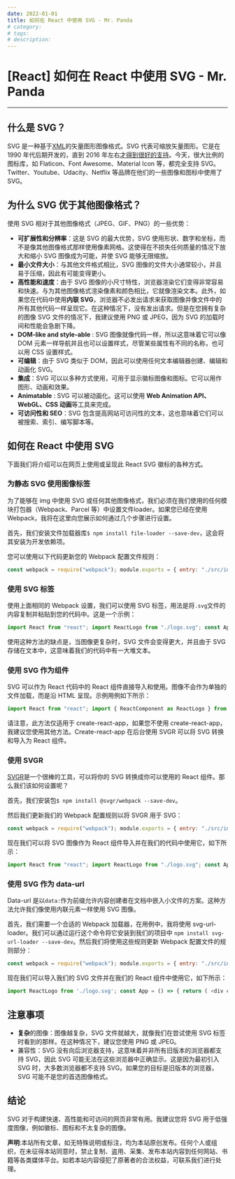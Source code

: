 ```yaml
---
date: 2022-01-01
title: 如何在 React 中使用 SVG - Mr. Panda
# category: 
# tags: 
# description:
---
```


# [React] 如何在 React 中使用 SVG - Mr. Panda

---
## 什么是 SVG？

SVG 是一种基于[XML](https://en.wikipedia.org/wiki/XML)的矢量图形图像格式。SVG 代表可缩放矢量图形。它是在 1990 年代后期开发的，直到 2016 年左右[才得到很好的支持](https://www.sitepoint.com/svg-101-what-is-svg/)。今天，很大比例的图标库，如 Flaticon、Font Awesome、Material Icon 等，都完全支持 SVG。Twitter、Youtube、Udacity、Netflix 等品牌在他们的一些图像和图标中使用了 SVG。

## 为什么 SVG 优于其他图像格式？

使用 SVG 相对于其他图像格式（JPEG、GIF、PNG）的一些优势：

-   **可扩展性和分辨率**：这是 SVG 的最大优势，SVG 使用形状、数字和坐标，而不是像其他图像格式那样使用像素网格。这使得在不损失任何质量的情况下放大和缩小 SVG 图像成为可能，并使 SVG 能够无限缩放。
-   **最小文件大小**：与其他文件格式相比，SVG 图像的文件大小通常较小，并且易于压缩，因此有可能变得更小。
-   **高性能和速度**：由于 SVG 图像的小尺寸特性，浏览器渲染它们变得非常容易和快速。与为其他图像格式渲染像素和颜色相比，它就像渲染文本。此外，如果您在代码中使用**内联 SVG**，浏览器不必发出请求来获取图像并像文件中的所有其他代码一样呈现它。在这种情况下，没有发出请求。但是在您拥有复杂的图像 SVG 文件的情况下，我建议使用 PNG 或 JPEG，因为 SVG 的加载时间和性能会急剧下降。
-   **DOM-like and style-able** : SVG 图像就像代码一样，所以这意味着它可以像 DOM 元素一样导航并且也可以设置样式，尽管某些属性有不同的名称，也可以用 CSS 设置样式。
-   **可编辑**：由于 SVG 类似于 DOM，因此可以使用任何文本编辑器创建、编辑和动画化 SVG。
-   **集成**：SVG 可以以多种方式使用，可用于显示徽标图像和图标。它可以用作图形、动画和效果。
-   **Animatable** : SVG 可以被动画化。这可以使用 **Web Animation API、WebGL、CSS 动画**等工具来完成。
-   **可访问性和 SEO**：SVG 包含提高网站可访问性的文本，这也意味着它们可以被搜索、索引、编写脚本等。

## 如何在 React 中使用 SVG

下面我们将介绍可以在网页上使用或呈现此 React SVG 徽标的各种方式。

### **为静态 SVG 使用图像标签**

为了能够在 img 中使用 SVG 或任何其他图像格式，我们必须在我们使用的任何模块打包器（Webpack、Parcel 等）中设置文件loader。如果您已经在使用 Webpack，我将在这里向您展示如何通过几个步骤进行设置。

首先，我们安装文件加载器库`$ npm install file-loader --save-dev`，这会将其安装为开发依赖项。

您可以使用以下代码更新您的 Webpack 配置文件规则：

```javascript
const webpack = require("webpack"); module.exports = { entry: "./src/index.js", module: { rules: [ //... { test: /\.(png|jp(e*)g|svg|gif)$/, use: [ { loader: "file-loader", options: { name: "images/[hash]-[name].[ext]", }, }, ], }, ], }, //... };
```

### **使用 SVG 标签**

使用上面相同的 Webpack 设置，我们可以使用 SVG 标签，用法是将`.svg`文件的内容复制并粘贴到您的代码中。这是一个示例：

```javascript
import React from "react"; import ReactLogo from "./logo.svg"; const App = () => { return ( <div className="App"> <img src={ReactLogo} alt="React Logo" /> </div> ); }; export default App;
```

使用这种方法的缺点是，当图像更复杂时，SVG 文件会变得更大，并且由于 SVG 存储在文本中，这意味着我们的代码中有一大堆文本。

### **使用 SVG 作为组件**

SVG 可以作为 React 代码中的 React 组件直接导入和使用。图像不会作为单独的文件加载，而是沿 HTML 呈现。示例用例如下所示：

```javascript
import React from "react"; import { ReactComponent as ReactLogo } from "./logo.svg"; const App = () => { return ( <div className="App"> <ReactLogo /> </div> ); }; export default App;
```

请注意，此方法仅适用于 create-react-app，如果您不使用 create-react-app，我建议您使用其他方法。Create-react-app 在后台使用 SVGR 可以将 SVG 转换和导入为 React 组件。

### **使用 SVGR**

[SVGR](https://react-svgr.com/)是一个很棒的工具，可以将你的 SVG 转换成你可以使用的 React 组件。那么我们该如何设置呢？

首先，我们安装包`$ npm install @svgr/webpack --save-dev`。

然后我们更新我们的 Webpack 配置规则以将 SVGR 用于 SVG：

```javascript
const webpack = require("webpack"); module.exports = { entry: "./src/index.js", module: { rules: [ //... { test: /\.svg$/, use: ["@svgr/webpack"], }, ], }, //... };
```

现在我们可以将 SVG 图像作为 React 组件导入并在我们的代码中使用它，如下所示：

```javascript
import React from "react"; import ReactLogo from "./logo.svg"; const App = () => { return ( <div className="App"> <ReactLogo /> </div> ); }; export default App;
```

### 使用 SVG 作为 data-url

Data-url 是以`data:`作为前缀允许内容创建者在文档中嵌入小文件的方案。这种方法允许我们像使用内联元素一样使用 SVG 图像。

首先，我们需要一个合适的 Webpack 加载器，在用例中，我将使用 svg-url-loader。我们可以通过运行这个命令将它安装到我们的项目中 `npm install svg-url-loader --save-dev`。然后我们将使用这些规则更新 Webpack 配置文件的规则部分：

```javascript
const webpack = require("webpack"); module.exports = { entry: "./src/index.js", module: { rules: [ //... { test: /\.svg$/, use: [ { loader: "svg-url-loader", options: { limit: 10000, }, }, ], }, ], }, //... };
```

现在我们可以导入我们的 SVG 文件并在我们的 React 组件中使用它，如下所示：

```javascript
import ReactLogo from './logo.svg'; const App = () => { return ( <div className="App"> <img src={ReactLogo} alt="React Logo" /> </div> ); } <img src="ebbc8779488b4073081931bd519478e8.svg" alt="" />
```

## 注意事项

-   **复杂**的图像：图像越复杂，SVG 文件就越大，就像我们在尝试使用 SVG 标签时看到的那样。在这种情况下，建议您使用 PNG 或 JPEG。
-   兼容性：SVG 没有向后浏览器支持，这意味着并非所有旧版本的浏览器都支持 SVG，因此 SVG 可能无法在这些浏览器中正确显示。这是因为最初引入 SVG 时，大多数浏览器都不支持 SVG。如果您的目标是旧版本的浏览器，SVG 可能不是您的首选图像格式。

## 结论

SVG 对于构建快速、高性能和可访问的网页非常有用。我建议您将 SVG 用于低强度图像，例如徽标、图标和不太复杂的图像。

**声明**:本站所有文章，如无特殊说明或标注，均为本站原创发布。任何个人或组织，在未征得本站同意时，禁止复制、盗用、采集、发布本站内容到任何网站、书籍等各类媒体平台。如若本站内容侵犯了原著者的合法权益，可联系我们进行处理。
